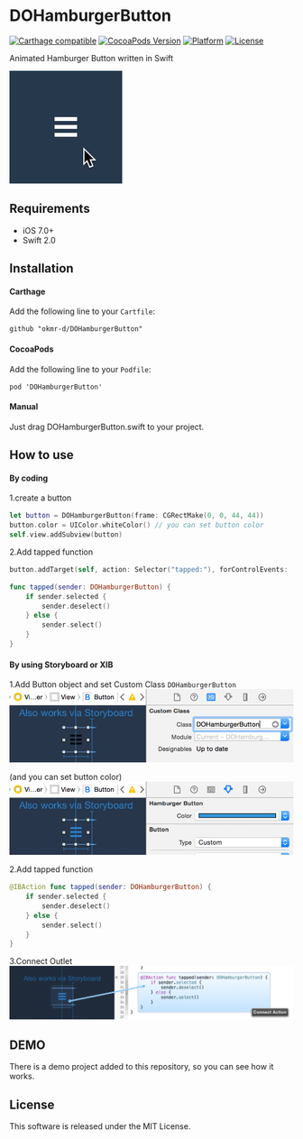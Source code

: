 # DOHamburgerButton
[![Carthage compatible](https://img.shields.io/badge/Carthage-compatible-4BC51D.svg?style=flat)](https://github.com/Carthage/Carthage)
[![CocoaPods Version](https://img.shields.io/cocoapods/v/DOHamburgerButton.svg?style=flat)](http://cocoadocs.org/pods/DOHamburgerButton)
[![Platform](https://img.shields.io/cocoapods/p/DOFavoriteButton.svg?style=flat)](http://cocoapods.org/pods/DOFavoriteButton)
[![License](https://img.shields.io/cocoapods/l/DOFavoriteButton.svg?style=flat)](https://github.com/okmr-d/DOFavoriteButton/blob/master/LICENSE)

Animated Hamburger Button written in Swift

![Demo](https://raw.githubusercontent.com/okmr-d/okmr-d.github.io/master/img/DOHamburgerButton/demo.gif)

## Requirements
* iOS 7.0+
* Swift 2.0

## Installation
#### Carthage
Add the following line to your `Cartfile`:
```
github "okmr-d/DOHamburgerButton"
```

#### CocoaPods
Add the following line to your `Podfile`:
```
pod 'DOHamburgerButton'
```

#### Manual
Just drag DOHamburgerButton.swift to your project.

## How to use
#### By coding
1.create a button
```swift
let button = DOHamburgerButton(frame: CGRectMake(0, 0, 44, 44))
button.color = UIColor.whiteColor() // you can set button color
self.view.addSubview(button)
```

2.Add tapped function
```swift
button.addTarget(self, action: Selector("tapped:"), forControlEvents: .TouchUpInside)
```
```swift
func tapped(sender: DOHamburgerButton) {
    if sender.selected {
        sender.deselect()
    } else {
        sender.select()
    }
}
```

#### By using Storyboard or XIB
1.Add Button object and set Custom Class `DOHamburgerButton`
![via Storyboard](https://raw.githubusercontent.com/okmr-d/okmr-d.github.io/master/img/DOHamburgerButton/storyboard.png)

(and you can set button color)
![change Color](https://raw.githubusercontent.com/okmr-d/okmr-d.github.io/master/img/DOHamburgerButton/changeColor.png)

2.Add tapped function
```swift
@IBAction func tapped(sender: DOHamburgerButton) {
    if sender.selected {
        sender.deselect()
    } else {
        sender.select()
    }
}
```

3.Connect Outlet  
![connect outlet](https://raw.githubusercontent.com/okmr-d/okmr-d.github.io/master/img/DOHamburgerButton/connect.png)

## DEMO
There is a demo project added to this repository, so you can see how it works.

## License
This software is released under the MIT License.
